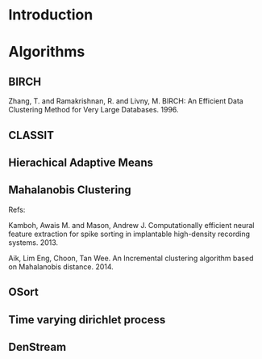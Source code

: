 # Introduction

# Algorithms

## BIRCH

Zhang, T. and Ramakrishnan, R. and Livny, M. BIRCH: An Efficient Data Clustering Method for Very Large Databases. 1996.

## CLASSIT

## Hierachical Adaptive Means

## Mahalanobis Clustering

Refs:

Kamboh, Awais M. and Mason, Andrew J. Computationally efficient neural feature extraction for spike sorting in implantable high-density recording systems. 2013.

Aik, Lim Eng, Choon, Tan Wee. An Incremental clustering algorithm based on Mahalanobis distance. 2014.

## OSort

## Time varying dirichlet process

## DenStream
